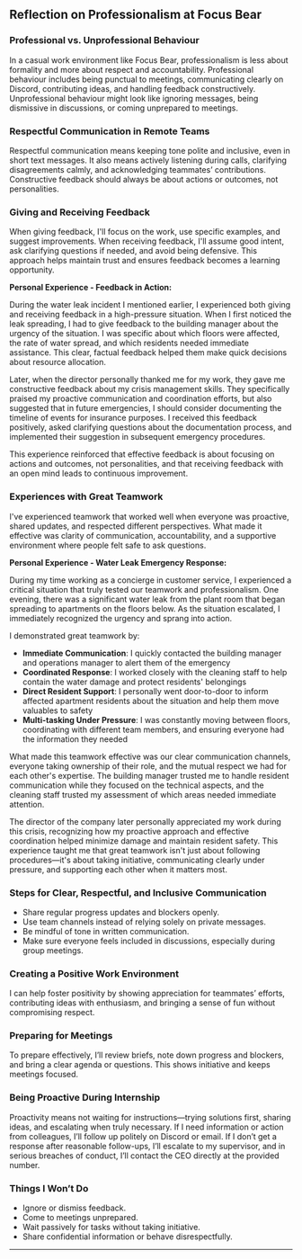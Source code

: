 ## Reflection on Professionalism at Focus Bear

### Professional vs. Unprofessional Behaviour

In a casual work environment like Focus Bear, professionalism is less about formality and more about respect and accountability. Professional behaviour includes being punctual to meetings, communicating clearly on Discord, contributing ideas, and handling feedback constructively. Unprofessional behaviour might look like ignoring messages, being dismissive in discussions, or coming unprepared to meetings.

### Respectful Communication in Remote Teams

Respectful communication means keeping tone polite and inclusive, even in short text messages. It also means actively listening during calls, clarifying disagreements calmly, and acknowledging teammates’ contributions. Constructive feedback should always be about actions or outcomes, not personalities.

### Giving and Receiving Feedback

When giving feedback, I'll focus on the work, use specific examples, and suggest improvements. When receiving feedback, I'll assume good intent, ask clarifying questions if needed, and avoid being defensive. This approach helps maintain trust and ensures feedback becomes a learning opportunity.

**Personal Experience - Feedback in Action:**

During the water leak incident I mentioned earlier, I experienced both giving and receiving feedback in a high-pressure situation. When I first noticed the leak spreading, I had to give feedback to the building manager about the urgency of the situation. I was specific about which floors were affected, the rate of water spread, and which residents needed immediate assistance. This clear, factual feedback helped them make quick decisions about resource allocation.

Later, when the director personally thanked me for my work, they gave me constructive feedback about my crisis management skills. They specifically praised my proactive communication and coordination efforts, but also suggested that in future emergencies, I should consider documenting the timeline of events for insurance purposes. I received this feedback positively, asked clarifying questions about the documentation process, and implemented their suggestion in subsequent emergency procedures.

This experience reinforced that effective feedback is about focusing on actions and outcomes, not personalities, and that receiving feedback with an open mind leads to continuous improvement.

### Experiences with Great Teamwork

I've experienced teamwork that worked well when everyone was proactive, shared updates, and respected different perspectives. What made it effective was clarity of communication, accountability, and a supportive environment where people felt safe to ask questions.

**Personal Experience - Water Leak Emergency Response:**

During my time working as a concierge in customer service, I experienced a critical situation that truly tested our teamwork and professionalism. One evening, there was a significant water leak from the plant room that began spreading to apartments on the floors below. As the situation escalated, I immediately recognized the urgency and sprang into action.

I demonstrated great teamwork by:
- **Immediate Communication**: I quickly contacted the building manager and operations manager to alert them of the emergency
- **Coordinated Response**: I worked closely with the cleaning staff to help contain the water damage and protect residents' belongings
- **Direct Resident Support**: I personally went door-to-door to inform affected apartment residents about the situation and help them move valuables to safety
- **Multi-tasking Under Pressure**: I was constantly moving between floors, coordinating with different team members, and ensuring everyone had the information they needed

What made this teamwork effective was our clear communication channels, everyone taking ownership of their role, and the mutual respect we had for each other's expertise. The building manager trusted me to handle resident communication while they focused on the technical aspects, and the cleaning staff trusted my assessment of which areas needed immediate attention.

The director of the company later personally appreciated my work during this crisis, recognizing how my proactive approach and effective coordination helped minimize damage and maintain resident safety. This experience taught me that great teamwork isn't just about following procedures—it's about taking initiative, communicating clearly under pressure, and supporting each other when it matters most.

### Steps for Clear, Respectful, and Inclusive Communication

* Share regular progress updates and blockers openly.
* Use team channels instead of relying solely on private messages.
* Be mindful of tone in written communication.
* Make sure everyone feels included in discussions, especially during group meetings.

### Creating a Positive Work Environment

I can help foster positivity by showing appreciation for teammates’ efforts, contributing ideas with enthusiasm, and bringing a sense of fun without compromising respect.

### Preparing for Meetings

To prepare effectively, I’ll review briefs, note down progress and blockers, and bring a clear agenda or questions. This shows initiative and keeps meetings focused.

### Being Proactive During Internship

Proactivity means not waiting for instructions—trying solutions first, sharing ideas, and escalating when truly necessary. If I need information or action from colleagues, I’ll follow up politely on Discord or email. If I don’t get a response after reasonable follow-ups, I’ll escalate to my supervisor, and in serious breaches of conduct, I’ll contact the CEO directly at the provided number.

### Things I Won’t Do

* Ignore or dismiss feedback.
* Come to meetings unprepared.
* Wait passively for tasks without taking initiative.
* Share confidential information or behave disrespectfully.

---